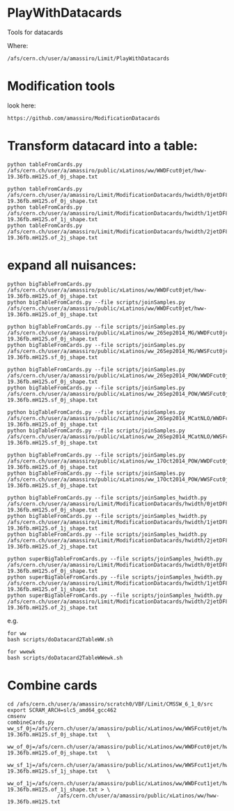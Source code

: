 PlayWithDatacards
=================

Tools for datacards

Where:

    /afs/cern.ch/user/a/amassiro/Limit/PlayWithDatacards


# Modification tools

look here:

    https://github.com/amassiro/ModificationDatacards



# Transform datacard into a table:


    python tableFromCards.py  /afs/cern.ch/user/a/amassiro/public/xLatinos/ww/WWDFcut0jet/hww-19.36fb.mH125.of_0j_shape.txt

    python tableFromCards.py   /afs/cern.ch/user/a/amassiro/Limit/ModificationDatacards/hwidth/0jetDF8TeV/hww-19.36fb.mH125.of_0j_shape.txt
    python tableFromCards.py   /afs/cern.ch/user/a/amassiro/Limit/ModificationDatacards/hwidth/1jetDF8TeV/hww-19.36fb.mH125.of_1j_shape.txt
    python tableFromCards.py   /afs/cern.ch/user/a/amassiro/Limit/ModificationDatacards/hwidth/2jetDF8TeV/hww-19.36fb.mH125.of_2j_shape.txt


# expand all nuisances:

    python bigTableFromCards.py  /afs/cern.ch/user/a/amassiro/public/xLatinos/ww/WWDFcut0jet/hww-19.36fb.mH125.of_0j_shape.txt
    python bigTableFromCards.py --file scripts/joinSamples.py  /afs/cern.ch/user/a/amassiro/public/xLatinos/ww/WWDFcut0jet/hww-19.36fb.mH125.of_0j_shape.txt
    
    python bigTableFromCards.py --file scripts/joinSamples.py  /afs/cern.ch/user/a/amassiro/public/xLatinos/ww_26Sep2014_MG/WWDFcut0jet/hww-19.36fb.mH125.of_0j_shape.txt
    python bigTableFromCards.py --file scripts/joinSamples.py  /afs/cern.ch/user/a/amassiro/public/xLatinos/ww_26Sep2014_MG/WWSFcut0jet/hww-19.36fb.mH125.sf_0j_shape.txt

    python bigTableFromCards.py --file scripts/joinSamples.py  /afs/cern.ch/user/a/amassiro/public/xLatinos/ww_26Sep2014_POW/WWDFcut0jet/hww-19.36fb.mH125.of_0j_shape.txt
    python bigTableFromCards.py --file scripts/joinSamples.py  /afs/cern.ch/user/a/amassiro/public/xLatinos/ww_26Sep2014_POW/WWSFcut0jet/hww-19.36fb.mH125.sf_0j_shape.txt

    python bigTableFromCards.py --file scripts/joinSamples.py  /afs/cern.ch/user/a/amassiro/public/xLatinos/ww_26Sep2014_MCatNLO/WWDFcut0jet/hww-19.36fb.mH125.of_0j_shape.txt
    python bigTableFromCards.py --file scripts/joinSamples.py  /afs/cern.ch/user/a/amassiro/public/xLatinos/ww_26Sep2014_MCatNLO/WWSFcut0jet/hww-19.36fb.mH125.sf_0j_shape.txt

    python bigTableFromCards.py --file scripts/joinSamples.py  /afs/cern.ch/user/a/amassiro/public/xLatinos/ww_17Oct2014_POW/WWDFcut0jet/hww-19.36fb.mH125.of_0j_shape.txt
    python bigTableFromCards.py --file scripts/joinSamples.py  /afs/cern.ch/user/a/amassiro/public/xLatinos/ww_17Oct2014_POW/WWSFcut0jet/hww-19.36fb.mH125.sf_0j_shape.txt

    python bigTableFromCards.py --file scripts/joinSamples_hwidth.py  /afs/cern.ch/user/a/amassiro/Limit/ModificationDatacards/hwidth/0jetDF8TeV/hww-19.36fb.mH125.of_0j_shape.txt
    python bigTableFromCards.py --file scripts/joinSamples_hwidth.py  /afs/cern.ch/user/a/amassiro/Limit/ModificationDatacards/hwidth/1jetDF8TeV/hww-19.36fb.mH125.of_1j_shape.txt
    python bigTableFromCards.py --file scripts/joinSamples_hwidth.py  /afs/cern.ch/user/a/amassiro/Limit/ModificationDatacards/hwidth/2jetDF8TeV/hww-19.36fb.mH125.of_2j_shape.txt

    python superBigTableFromCards.py --file scripts/joinSamples_hwidth.py  /afs/cern.ch/user/a/amassiro/Limit/ModificationDatacards/hwidth/0jetDF8TeV/hww-19.36fb.mH125.of_0j_shape.txt
    python superBigTableFromCards.py --file scripts/joinSamples_hwidth.py  /afs/cern.ch/user/a/amassiro/Limit/ModificationDatacards/hwidth/1jetDF8TeV/hww-19.36fb.mH125.of_1j_shape.txt
    python superBigTableFromCards.py --file scripts/joinSamples_hwidth.py  /afs/cern.ch/user/a/amassiro/Limit/ModificationDatacards/hwidth/2jetDF8TeV/hww-19.36fb.mH125.of_2j_shape.txt





e.g.

    for ww
    bash scripts/doDatacard2TableWW.sh

    for wwewk
    bash scripts/doDatacard2TableWWewk.sh


# Combine cards

    cd /afs/cern.ch/user/a/amassiro/scratch0/VBF/Limit/CMSSW_6_1_0/src
    export SCRAM_ARCH=slc5_amd64_gcc462
    cmsenv
    combineCards.py ww_sf_0j=/afs/cern.ch/user/a/amassiro/public/xLatinos/ww/WWSFcut0jet/hww-19.36fb.mH125.sf_0j_shape.txt   \
                    ww_of_0j=/afs/cern.ch/user/a/amassiro/public/xLatinos/ww/WWDFcut0jet/hww-19.36fb.mH125.of_0j_shape.txt   \
                    ww_sf_1j=/afs/cern.ch/user/a/amassiro/public/xLatinos/ww/WWSFcut1jet/hww-19.36fb.mH125.sf_1j_shape.txt   \
                    ww_of_1j=/afs/cern.ch/user/a/amassiro/public/xLatinos/ww/WWDFcut1jet/hww-19.36fb.mH125.of_1j_shape.txt > \
                    /afs/cern.ch/user/a/amassiro/public/xLatinos/ww/hww-19.36fb.mH125.txt


